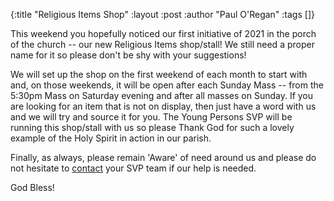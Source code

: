 {:title "Religious Items Shop"
 :layout :post
 :author "Paul O'Regan"
 :tags []}

This weekend you hopefully noticed our first initiative of 2021 in the porch of the church -- our new Religious Items shop/stall! We still need a proper name for it so please don't be shy with your suggestions!

We will set up the shop on the first weekend of each month to start with and, on those weekends, it will be open after each Sunday Mass -- from the 5:30pm Mass on Saturday evening and after all masses on Sunday. If you are looking for an item that is not on display, then just have a word with us and we will try and source it for you. The Young Persons SVP will be running this shop/stall with us so please Thank God for such a lovely example of the Holy Spirit in action in our parish.

Finally, as always, please remain 'Aware' of need around us and please do not hesitate to [contact](../../pages-output/contact/) your SVP team if our help is needed.

God Bless!
